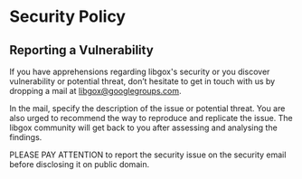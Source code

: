 # Security Policy

## Reporting a Vulnerability

If you have apprehensions regarding libgox's security or you discover vulnerability or potential threat, don’t hesitate to get in touch with us by dropping a mail at libgox@googlegroups.com. 

In the mail, specify the description of the issue or potential threat. You are also urged to recommend the way to reproduce and replicate the issue. The libgox community will get back to you after assessing and analysing the findings.

PLEASE PAY ATTENTION to report the security issue on the security email before disclosing it on public domain.

